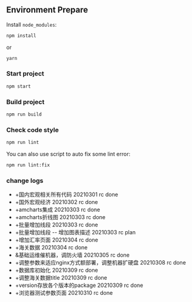 ## Environment Prepare

Install `node_modules`:

```bash
npm install
```

or

```bash
yarn
```

### Start project

```bash
npm start
```

### Build project

```bash
npm run build
```

### Check code style

```bash
npm run lint
```

You can also use script to auto fix some lint error:

```bash
npm run lint:fix
```

### change logs 

* +国内宏观相关所有代码 20210301 rc done
* +国外宏观经济 20210302 rc done
* +amcharts集成 20210303 rc done
* +amcharts折线图 20210303 rc done
* +批量增加线段 20210303 rc done
* +批量增加线段 -- 增加图表描述 20210303 rc plan
* +增加汇率页面 20210304 rc done
* +海关数据 20210304 rc done
* &基础运维催机器，调防火墙 20210305 rc done
* +调整参数来适应nginx方式额部署，调整机器扩硬盘 20210308 rc done
* +数据库初始化 20210309 rc done
* +调整海关数据title 20210309 rc done
* +version存放各个版本的package 20210309 rc done
* +浏览器测试参数页面 20210310 rc done
